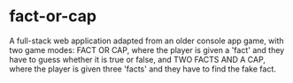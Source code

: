 # fact-or-cap
A full-stack web application adapted from an older console app game, with two game modes: FACT OR CAP, where the player is given a 'fact' and they have to guess whether it is true or false, and TWO FACTS AND A CAP, where the player is given three 'facts' and they have to find the fake fact.
